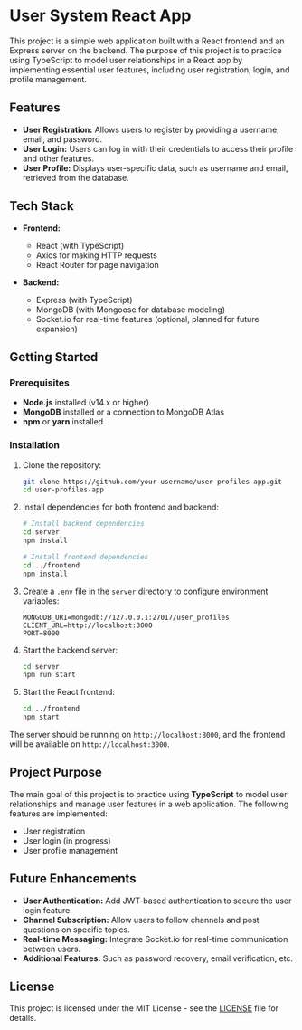 
# User System React App

This project is a simple web application built with a React frontend and an Express server on the backend. The purpose of this project is to practice using TypeScript to model user relationships in a React app by implementing essential user features, including user registration, login, and profile management.

## Features

- **User Registration:** Allows users to register by providing a username, email, and password.
- **User Login:** Users can log in with their credentials to access their profile and other features.
- **User Profile:** Displays user-specific data, such as username and email, retrieved from the database.

## Tech Stack

- **Frontend:**
  - React (with TypeScript)
  - Axios for making HTTP requests
  - React Router for page navigation

- **Backend:**
  - Express (with TypeScript)
  - MongoDB (with Mongoose for database modeling)
  - Socket.io for real-time features (optional, planned for future expansion)

## Getting Started

### Prerequisites

- **Node.js** installed (v14.x or higher)
- **MongoDB** installed or a connection to MongoDB Atlas
- **npm** or **yarn** installed

### Installation

1. Clone the repository:

   ```bash
   git clone https://github.com/your-username/user-profiles-app.git
   cd user-profiles-app
   ```

2. Install dependencies for both frontend and backend:

   ```bash
   # Install backend dependencies
   cd server
   npm install
   
   # Install frontend dependencies
   cd ../frontend
   npm install
   ```

3. Create a `.env` file in the `server` directory to configure environment variables:

   ```
   MONGODB_URI=mongodb://127.0.0.1:27017/user_profiles
   CLIENT_URL=http://localhost:3000
   PORT=8000
   ```

4. Start the backend server:

   ```bash
   cd server
   npm run start
   ```

5. Start the React frontend:

   ```bash
   cd ../frontend
   npm start
   ```

The server should be running on `http://localhost:8000`, and the frontend will be available on `http://localhost:3000`.

## Project Purpose

The main goal of this project is to practice using **TypeScript** to model user relationships and manage user features in a web application. The following features are implemented:

- User registration
- User login (in progress)
- User profile management

## Future Enhancements

- **User Authentication:** Add JWT-based authentication to secure the user login feature.
- **Channel Subscription:** Allow users to follow channels and post questions on specific topics.
- **Real-time Messaging:** Integrate Socket.io for real-time communication between users.
- **Additional Features:** Such as password recovery, email verification, etc.

## License

This project is licensed under the MIT License - see the [LICENSE](LICENSE) file for details.

